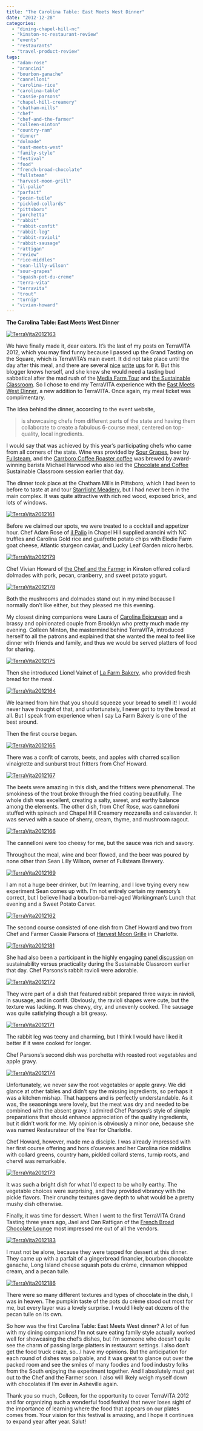 ```yaml
---
title: "The Carolina Table: East Meets West Dinner"
date: "2012-12-28"
categories:
  - "dining-chapel-hill-nc"
  - "kinston-nc-restaurant-review"
  - "events"
  - "restaurants"
  - "travel-product-review"
tags:
  - "adam-rose"
  - "arancini"
  - "bourbon-ganache"
  - "cannelloni"
  - "carolina-rice"
  - "carolina-table"
  - "cassie-parsons"
  - "chapel-hill-creamery"
  - "chatham-mills"
  - "chef"
  - "chef-and-the-farmer"
  - "colleen-minton"
  - "country-ram"
  - "dinner"
  - "dolmade"
  - "east-meets-west"
  - "family-style"
  - "festival"
  - "food"
  - "french-broad-chocolate"
  - "fullsteam"
  - "harvest-moon-grill"
  - "il-palio"
  - "parfait"
  - "pecan-tuile"
  - "pickled-collards"
  - "pittsboro"
  - "porchetta"
  - "rabbit"
  - "rabbit-confit"
  - "rabbit-leg"
  - "rabbit-ravioli"
  - "rabbit-sausage"
  - "rattigan"
  - "review"
  - "rice-middles"
  - "sean-lilly-wilson"
  - "sour-grapes"
  - "squash-pot-du-creme"
  - "terra-vita"
  - "terravita"
  - "trout"
  - "turnip"
  - "vivian-howard"
---
```


**The Carolina Table: East Meets West Dinner**




<div class="caption">

[![](http://www.rebeccagomezfarrell.com/wp-content/uploads/2012/12/TerraVita2012163.jpg "TerraVita2012163")](http://www.rebeccagomezfarrell.com/wp-content/uploads/2012/12/TerraVita2012163.jpg)</div>


We have finally made it, dear eaters. It’s the last of my posts on TerraVITA 2012, which you may find funny because I passed up the Grand Tasting on the Square, which is TerraVITA’s main event. It did not take place until the day after this meal, and there are several [nice](http://farmfreshnorthcarolina.com/2012/11/food-fest-recap-all-yummy-all-the-time/) [write](https://www.facebook.com/media/set/?set=a.10151097770190759.437392.123680860758&type=1) [ups](http://inezsays.com/long-live-terra-vita.htm) for it. But this blogger knows herself, and she knew she would need a tasting bud sabbatical after the mad rush of the [Media Farm Tour](http://www.rebeccagomezfarrell.com/2012/11/terravita-2012-media-farm-tour-stop-1-southern-season/) and [the Sustainable Classroom](http://www.rebeccagomezfarrell.com/2012/11/the-sustainable-classroom-coffee-chocolate/). So I chose to end my TerraVITA experience with the [East Meets West Dinner](http://www.terravitaevent.com/TerraVITA/CarolinaTable.html), a new addition to TerraVITA. Once again, my meal ticket was complimentary.

The idea behind the dinner, according to the event website,

> is showcasing chefs from different parts of the state and having them collaborate to create a fabulous 6-course meal, centered on top-quality, local ingredients.

I would say that was achieved by this year’s participating chefs who came from all corners of the state. Wine was provided by [Sour Grapes,](http://www.sourgrapeswine.com/pages/our-producers) beer by [Fullsteam](/Users/becca/Documents/Writing/Other%20Blogs/Fullsteam%20Brewery), and the [Carrboro Coffee Roaster coffee](http://www.openeyecafe.com/carrboro_coffee/coffee.php) was brewed by award-winning barista Michael Harwood who also led the [Chocolate and Coffee](http://www.rebeccagomezfarrell.com/2012/11/the-sustainable-classroom-coffee-chocolate/) Sustainable Classroom session earlier that day.

The dinner took place at the Chatham Mills in Pittsboro, which I had been to before to taste at and tour [Starrlight Meadery](http://www.rebeccagomezfarrell.com/2011/02/starrlight-meadery/), but I had never been in the main complex. It was quite attractive with rich red wood, exposed brick, and lots of windows.

[![](http://www.rebeccagomezfarrell.com/wp-content/uploads/2012/12/TerraVita2012161.jpg "TerraVita2012161")](http://www.rebeccagomezfarrell.com/wp-content/uploads/2012/12/TerraVita2012161.jpg)

Before we claimed our spots, we were treated to a cocktail and appetizer hour. Chef Adam Rose of [il Palio](http://www.sienahotel.com/IlPalio.aspx) in Chapel Hill supplied arancini with NC truffles and Carolina Gold rice and guafrette potato chips with Elodie Farm goat cheese, Atlantic sturgeon caviar, and Lucky Leaf Garden micro herbs.




<div class="caption">

[![](http://www.rebeccagomezfarrell.com/wp-content/uploads/2012/12/TerraVita2012179.jpg "TerraVita2012179")](http://www.rebeccagomezfarrell.com/wp-content/uploads/2012/12/TerraVita2012179.jpg)</div>


Chef Vivian Howard of [the Chef and the Farmer](http://chefandthefarmer.com/) in Kinston offered collard dolmades with pork, pecan, cranberry, and sweet potato yogurt.




<div class="caption">

[![](http://www.rebeccagomezfarrell.com/wp-content/uploads/2012/12/TerraVita2012178.jpg "TerraVita2012178")](http://www.rebeccagomezfarrell.com/wp-content/uploads/2012/12/TerraVita2012178.jpg)</div>


Both the mushrooms and dolmades stand out in my mind because I normally don’t like either, but they pleased me this evening.

My closest dining companions were Laura of [Carolina Epicurean](http://carolinaepicurean.com/) and a brassy and opinionated couple from Brooklyn who pretty much made my evening. Colleen Minton, the mastermind behind TerraVITA, introduced herself to all the patrons and explained that she wanted the meal to feel like dinner with friends and family, and thus we would be served platters of food for sharing.

[![](http://www.rebeccagomezfarrell.com/wp-content/uploads/2012/12/TerraVita2012175.jpg "TerraVita2012175")](http://www.rebeccagomezfarrell.com/wp-content/uploads/2012/12/TerraVita2012175.jpg)

Then she introduced Lionel Vainet of [La Farm Bakery,](http://www.lafarmbakery.com/) who provided fresh bread for the meal.

[![](http://www.rebeccagomezfarrell.com/wp-content/uploads/2012/12/TerraVita2012164.jpg "TerraVita2012164")](http://www.rebeccagomezfarrell.com/wp-content/uploads/2012/12/TerraVita2012164.jpg)

We learned from him that you should squeeze your bread to smell it! I would never have thought of that, and unfortunately, I never got to try the bread at all. But I speak from experience when I say La Farm Bakery is one of the best around.

Then the first course began.

[![](http://www.rebeccagomezfarrell.com/wp-content/uploads/2012/12/TerraVita2012165.jpg "TerraVita2012165")](http://www.rebeccagomezfarrell.com/wp-content/uploads/2012/12/TerraVita2012165.jpg)

There was a confit of carrots, beets, and apples with charred scallion vinaigrette and sunburst trout fritters from Chef Howard.

[![](http://www.rebeccagomezfarrell.com/wp-content/uploads/2012/12/TerraVita2012167.jpg "TerraVita2012167")](http://www.rebeccagomezfarrell.com/wp-content/uploads/2012/12/TerraVita2012167.jpg)

The beets were amazing in this dish, and the fritters were phenomenal. The smokiness of the trout broke through the fried coating beautifully. The whole dish was excellent, creating a salty, sweet, and earthy balance among the elements. The other dish, from Chef Rose, was cannelloni stuffed with spinach and Chapel Hill Creamery mozzarella and calavander. It was served with a sauce of sherry, cream, thyme, and mushroom ragout.

[![](http://www.rebeccagomezfarrell.com/wp-content/uploads/2012/12/TerraVita2012166.jpg "TerraVita2012166")](http://www.rebeccagomezfarrell.com/wp-content/uploads/2012/12/TerraVita2012166.jpg)

The cannelloni were too cheesy for me, but the sauce was rich and savory.

Throughout the meal, wine and beer flowed, and the beer was poured by none other than Sean Lilly Wilson, owner of Fullsteam Brewery.




<div class="caption">

[![](http://www.rebeccagomezfarrell.com/wp-content/uploads/2012/12/TerraVita2012169.jpg "TerraVita2012169")](http://www.rebeccagomezfarrell.com/wp-content/uploads/2012/12/TerraVita2012169.jpg)</div>


I am not a huge beer drinker, but I’m learning, and I love trying every new experiment Sean comes up with. I’m not entirely certain my memory’s correct, but I believe I had a bourbon-barrel-aged Workingman’s Lunch that evening and a Sweet Potato Carver.




<div class="caption">

[![](http://www.rebeccagomezfarrell.com/wp-content/uploads/2012/12/TerraVita2012162.jpg "TerraVita2012162")](http://www.rebeccagomezfarrell.com/wp-content/uploads/2012/12/TerraVita2012162.jpg)</div>


The second course consisted of one dish from Chef Howard and two from Chef and Farmer Cassie Parsons of [Harvest Moon Grille](http://www.harvestmoongrillecharlotte.com/) in Charlotte.




<div class="caption">

[![](http://www.rebeccagomezfarrell.com/wp-content/uploads/2012/12/TerraVita2012181.jpg "TerraVita2012181")](http://www.rebeccagomezfarrell.com/wp-content/uploads/2012/12/TerraVita2012181.jpg)</div>


She had also been a participant in the highly engaging [panel discussion](http://www.rebeccagomezfarrell.com/2012/12/terravita-2012-the-sustainable-classroom-session-2/) on sustainability versus practicality during the Sustainable Classroom earlier that day. Chef Parsons’s rabbit ravioli were adorable.

[![](http://www.rebeccagomezfarrell.com/wp-content/uploads/2012/12/TerraVita2012172.jpg "TerraVita2012172")](http://www.rebeccagomezfarrell.com/wp-content/uploads/2012/12/TerraVita2012172.jpg)

They were part of a dish that featured rabbit prepared three ways: in ravioli, in sausage, and in confit. Obviously, the ravioli shapes were cute, but the texture was lacking. It was chewy, dry, and unevenly cooked. The sausage was quite satisfying though a bit greasy.




<div class="caption">

[![](http://www.rebeccagomezfarrell.com/wp-content/uploads/2012/12/TerraVita2012171.jpg "TerraVita2012171")](http://www.rebeccagomezfarrell.com/wp-content/uploads/2012/12/TerraVita2012171.jpg)</div>


The rabbit leg was teeny and charming, but I think I would have liked it better if it were cooked for longer.

Chef Parsons’s second dish was porchetta with roasted root vegetables and apple gravy.

[![](http://www.rebeccagomezfarrell.com/wp-content/uploads/2012/12/TerraVita2012174.jpg "TerraVita2012174")](http://www.rebeccagomezfarrell.com/wp-content/uploads/2012/12/TerraVita2012174.jpg)

Unfortunately, we never saw the root vegetables or apple gravy. We did glance at other tables and didn’t spy the missing ingredients, so perhaps it was a kitchen mishap. That happens and is perfectly understandable. As it was, the seasonings were lovely, but the meat was dry and needed to be combined with the absent gravy. I admired Chef Parsons’s style of simple preparations that should enhance appreciation of the quality ingredients, but it didn’t work for me. My opinion is obviously a minor one, because she was named Restaurateur of the Year for Charlotte.

Chef Howard, however, made me a disciple. I was already impressed with her first course offering and hors d’ouevres and her Carolina rice middlins with collard greens, country ham, pickled collard stems, turnip roots, and chervil was remarkable.

[![](http://www.rebeccagomezfarrell.com/wp-content/uploads/2012/12/TerraVita2012173.jpg "TerraVita2012173")](http://www.rebeccagomezfarrell.com/wp-content/uploads/2012/12/TerraVita2012173.jpg)

It was such a bright dish for what I’d expect to be wholly earthy. The vegetable choices were surprising, and they provided vibrancy with the pickle flavors. Their crunchy textures gave depth to what would be a pretty mushy dish otherwise.

Finally, it was time for dessert. When I went to the first TerraVITA Grand Tasting three years ago, Jael and Dan Rattigan of the [French Broad Chocolate Lounge](http://frenchbroadchocolates.com/articles/the-lounge) most impressed me out of all the vendors.




<div class="caption">

[![](http://www.rebeccagomezfarrell.com/wp-content/uploads/2012/12/TerraVita2012183.jpg "TerraVita2012183")](http://www.rebeccagomezfarrell.com/wp-content/uploads/2012/12/TerraVita2012183.jpg)</div>


I must not be alone, because they were tapped for dessert at this dinner. They came up with a parfait of a gingerbread financier, bourbon chocolate ganache, Long Island cheese squash pots du crème, cinnamon whipped cream, and a pecan tuile.

[![](http://www.rebeccagomezfarrell.com/wp-content/uploads/2012/12/TerraVita2012186.jpg "TerraVita2012186")](http://www.rebeccagomezfarrell.com/wp-content/uploads/2012/12/TerraVita2012186.jpg)

There were so many different textures and types of chocolate in the dish, I was in heaven. The pumpkin taste of the pots du crème stood out most for me, but every layer was a lovely surprise. I would likely eat dozens of the pecan tuile on its own.

So how was the first Carolina Table: East Meets West dinner? A lot of fun with my dining companions! I’m not sure eating family style actually worked well for showcasing the chef’s dishes, but I’m someone who doesn’t quite see the charm of passing large platters in restaurant settings. I also don’t get the food truck craze, so…I have my opinions. But the anticipation for each round of dishes was palpable, and it was great to glance out over the packed room and see the smiles of many foodies and food industry folks from the South enjoying the experiment together. And I absolutely must get out to the Chef and the Farmer soon. I also will likely weigh myself down with chocolates if I’m ever in Asheville again.

Thank you so much, Colleen, for the opportunity to cover TerraVITA 2012 and for organizing such a wonderful food festival that never loses sight of the importance of learning where the food that appears on our plates comes from. Your vision for this festival is amazing, and I hope it continues to expand year after year. Salut!
